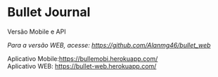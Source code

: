 # Bullet Journal
Versão Mobile e API

*Para a versão WEB, acesse: https://github.com/Alanmg46/bullet_web*

Aplicativo Mobile:https://bullemobi.herokuapp.com/ <br />
Aplicativo WEB: https://bullet-web.herokuapp.com/
